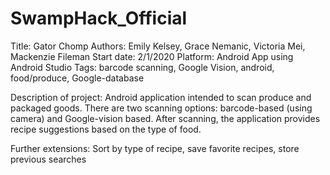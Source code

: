 # SwampHack_Official

Title: Gator Chomp
Authors: Emily Kelsey, Grace Nemanic, Victoria Mei, Mackenzie Fileman
Start date: 2/1/2020
Platform: Android App using Android Studio
Tags: barcode scanning, Google Vision, android, food/produce, Google-database

Description of project: Android application intended to scan produce and packaged goods. 
There are two scanning options: barcode-based (using camera) and Google-vision based. After scanning, 
the application provides recipe suggestions based on the type of food.

Further extensions: Sort by type of recipe, save favorite recipes, store previous searches
